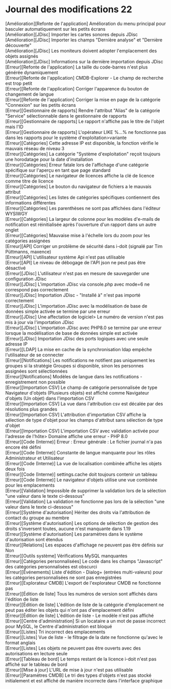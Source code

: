# Journal des modifications 22 

[Amélioration][Refonte de l'application] Amélioration du menu principal pour basculer automatiquement sur les petits écrans  
[Amélioration][JDisc] Importer les cartes sonores depuis JDisc  
[Amélioration][JDisc] Importer les champs "Dernière analyse" et "Dernière découverte"  
[Amélioration][JDisc] Les moniteurs doivent adopter l'emplacement des objets assignés  
[Amélioration][JDisc] Informations sur la dernière importation depuis JDisc  
[Erreur][Refonte de l'application] La taille du code-barres n'est plus générée dynamiquement  
[Erreur][Refonte de l'application] CMDB-Explorer - Le champ de recherche est trop petit  
[Erreur][Refonte de l'application] Corriger l'apparence du bouton de changement de langue  
[Erreur][Refonte de l'application] Corriger la mise en page de la catégorie "Connexion" sur les petits écrans  
[Erreur][Gestionnaire de rapports] Rendre l'attribut "Alias" de la catégorie "Service" sélectionnable dans le gestionnaire de rapports  
[Erreur][Gestionnaire de rapports] Le rapport n'affiche pas le titre de l'objet mais l'ID  
[Erreur][Gestionnaire de rapports] L'opérateur LIKE %...% ne fonctionne pas dans les rapports pour le système d'exploitation>variante  
[Erreur][Catégories] Cette adresse IP est disponible, la fonction vérifie le mauvais réseau de niveau 3  
[Erreur][Catégories] La catégorie "Système d'exploitation" reçoit toujours une horodatage pour la date d'installation  
[Erreur][Catégories] Erreur fatale lors de l'affichage d'une catégorie spécifique sur l'aperçu en tant que page standard  
[Erreur][Catégories] Le navigateur de licences affiche la clé de licence comme titre de licence  
[Erreur][Catégories] Le bouton du navigateur de fichiers a le mauvais attribut  
[Erreur][Catégories] Les listes de catégories spécifiques contiennent des informations différentes  
[Erreur][Catégories] Les parenthèses ne sont pas affichées dans l'éditeur WYSIWGY  
[Erreur][Catégories] La largeur de colonne pour les modèles d'e-mails de notification est réinitialisée après l'ouverture d'un rapport dans un autre onglet  
[Erreur][Catégories] Mauvaise mise à l'échelle lors du zoom pour les catégories assignées  
[Erreur][API] Corriger un problème de sécurité dans i-doit (signalé par Tim Püttmanns, maxence)  
[Erreur][API] L'utilisateur système Api n'est pas utilisable  
[Erreur][API] Le niveau de débogage de l'API json ne peut pas être désactivé  
[Erreur][JDisc] L'utilisateur n'est pas en mesure de sauvegarder une configuration JDisc  
[Erreur][JDisc] L'importation JDisc via console.php avec mode=6 ne correspond pas correctement  
[Erreur][JDisc] Importation JDisc - "Installé à" n'est pas importé correctement  
[Erreur][JDisc] L'importation JDisc avec la modélisation de base de données simple activée se termine par une erreur  
[Erreur][JDisc] Une affectation de logiciel> Le numéro de version n'est pas mis à jour via l'importation JDisc  
[Erreur][JDisc] L'importation JDisc avec PHP8.0 se termine par une erreur lorsque la modélisation de base de données simple est activée  
[Erreur][JDisc] Importation JDisc des ports logiques avec une seule adresse IP  
[Erreur][LDAP] La mise en cache de la synchronisation ldap empêche l'utilisateur de se connecter  
[Erreur][Notifications] Les notifications ne notifient pas uniquement les groupes si la stratégie Groupes si disponible, sinon les personnes assignées sont sélectionnées  
[Erreur][Notifications] Modèles de langue dans les notifications - enregistrement non possible  
[Erreur][Importation CSV] Le champ de catégorie personnalisée de type Navigateur d'objets (Plusieurs objets) est affiché comme Navigateur d'objets (Un objet) dans l'importation CSV  
[Erreur][Importation CSV] La vue dans l'attribution csv est décalée par des résolutions plus grandes  
[Erreur][Importation CSV] L'attribution d'importation CSV affiche la sélection de type d'objet pour les champs d'attribut sans sélection de type d'objet  
[Erreur][Importation CSV] L'importation CSV avec validation activée pour l'adresse de l'hôte> Domaine affiche une erreur - PHP 8.0  
[Erreur][Code (Interne)] Erreur : Erreur générale : Le fichier journal n'a pas encore été défini  
[Erreur][Code (Interne)] Constante de langue manquante pour les rôles Administrateur et Utilisateur  
[Erreur][Code (Interne)] La vue de localisation combinée affiche les objets deux fois  
[Erreur][Code (Interne)] settings.cache doit toujours contenir un tableau  
[Erreur][Code (Interne)] Le navigateur d'objets utilise une vue combinée pour les emplacements  
[Erreur][Validation] Impossible de supprimer la validation lors de la sélection "une valeur dans le texte ci-dessous"  
[Erreur][Validation] La validation ne fonctionne pas lors de la sélection "une valeur dans le texte ci-dessous"  
[Erreur][Système d'autorisation] Hériter des droits via l'attribution de contact du groupe au membre  
[Erreur][Système d'autorisation] Les options de sélection de gestion des droits s'inversent toutes, aucune n'est manquante dans 1.19  
[Erreur][Système d'autorisation] Les paramètres dans le système d'autorisation sont étendus  
[Erreur][Relations] Les espaces d'affichage ne peuvent pas être définis sur Non  
[Erreur][Outils système] Vérifications MySQL manquantes  
[Erreur][Catégories personnalisées] Le code dans les champs "Javascript" des catégories personnalisées est obscurci  
[Erreur][Événements] Liste d'édition - Dialog+ (entrées multi-valeurs) pour les catégories personnalisées ne sont pas enregistrées  
[Erreur][Explorateur CMDB] L'export de l'explorateur CMDB ne fonctionne pas  
[Erreur][Édition de liste] Tous les numéros de version sont affichés dans l'édition de liste  
[Erreur][Édition de liste] L'édition de liste de la catégorie d'emplacement ne peut pas éditer les objets qui n'ont pas d'emplacement défini  
[Erreur][Édition de liste] L'édition de liste - Le modèle n'est pas affiché  
[Erreur][Centre d'administration] Si un locataire a un mot de passe incorrect pour MySQL, le Centre d'administration est bloqué  
[Erreur][Listes] Tri incorrect des emplacements  
[Erreur][Listes] Vue de liste - le filtrage de la date ne fonctionne qu'avec le format anglais  
[Erreur][Listes] Les objets ne peuvent pas être ouverts avec des autorisations en lecture seule  
[Erreur][Tableau de bord] Le temps restant de la licence i-doit n'est pas affiché sur le tableau de bord  
[Erreur][Mise à jour] L'URL de mise à jour n'est pas utilisable  
[Erreur][Paramètres CMDB] Le tri des types d'objets n'est pas stocké initialement et est affiché de manière incorrecte dans l'interface graphique  
